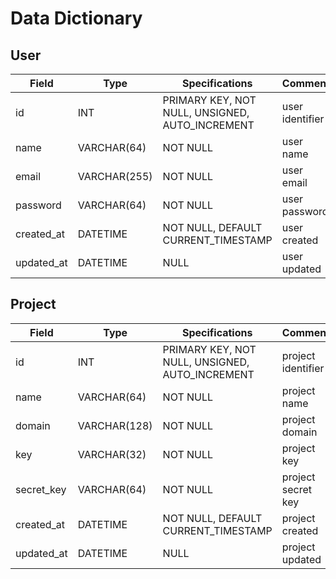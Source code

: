 # Data Dictionary

## User

| Field      | Type         | Specifications                                  | Comment         |
| ---------- | ------------ | ----------------------------------------------- | --------------- |
| id         | INT          | PRIMARY KEY, NOT NULL, UNSIGNED, AUTO_INCREMENT | user identifier |
| name       | VARCHAR(64)  | NOT NULL                                        | user name       |
| email      | VARCHAR(255) | NOT NULL                                        | user email      |
| password   | VARCHAR(64)  | NOT NULL                                        | user password   |
| created_at | DATETIME     | NOT NULL, DEFAULT CURRENT_TIMESTAMP             | user created    |
| updated_at | DATETIME     | NULL                                            | user updated    |

## Project

| Field      | Type         | Specifications                                  | Comment            |
| ---------- | ------------ | ----------------------------------------------- | ------------------ |
| id         | INT          | PRIMARY KEY, NOT NULL, UNSIGNED, AUTO_INCREMENT | project identifier |
| name       | VARCHAR(64)  | NOT NULL                                        | project name       |
| domain     | VARCHAR(128) | NOT NULL                                        | project domain     |
| key        | VARCHAR(32)  | NOT NULL                                        | project key        |
| secret_key | VARCHAR(64)  | NOT NULL                                        | project secret key |
| created_at | DATETIME     | NOT NULL, DEFAULT CURRENT_TIMESTAMP             | project created    |
| updated_at | DATETIME     | NULL                                            | project updated    |
